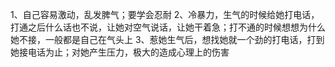 1、自己容易激动，乱发脾气；要学会忍耐
2、冷暴力，生气的时候给她打电话，打通之后什么话也不说，让她对空气说话，让她干着急；打不通的时候想想为什么她不接，一般都是自己在气头上
3、惹她生气后，想找她就一个劲的打电话，打到她接电话为止；对她产生压力，极大的造成心理上的伤害